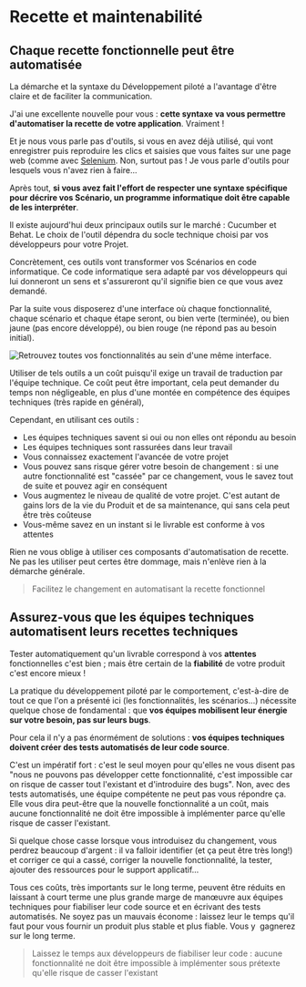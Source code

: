 # Recette et maintenabilité


## Chaque recette fonctionnelle peut être automatisée

La démarche et la syntaxe du Développement piloté a l'avantage d'être
claire et de faciliter la communication.


J'ai une excellente nouvelle pour vous : **cette syntaxe va vous
permettre d'automatiser la recette de votre application**. Vraiment !


Et je nous vous parle pas d'outils, si vous en avez déjà utilisé, qui
vont enregistrer puis reproduire les clics et saisies que vous faites
sur une page web (comme avec [Selenium](seleniumhq.org/...). Non, surtout pas ! 
Je vous parle d'outils pour lesquels vous n'avez rien à faire...


Après tout, **si vous avez fait l'effort de respecter une syntaxe
spécifique pour décrire vos Scénario, un programme informatique doit
être capable de les interpréter**.


Il existe aujourd'hui deux principaux outils sur le marché : Cucumber et
Behat. Le choix de l'outil dépendra du socle technique choisi par vos
développeurs pour votre Projet.


Concrètement, ces outils vont transformer vos Scénarios en code
informatique. Ce code informatique sera adapté par vos développeurs qui
lui donneront un sens et s'assureront qu'il signifie bien ce que vous
avez demandé.


Par la suite vous disposerez d'une interface où chaque fonctionnalité,
chaque scénario et chaque étape seront, ou bien verte (terminée), ou bien 
jaune (pas encore développé), ou bien rouge (ne répond pas au besoin
initial).


![ Retrouvez toutes vos fonctionnalités au sein d'une même interface. ](behat-wizard-home.jpg)

Utiliser de tels outils a un coût puisqu'il exige un travail de
traduction par l'équipe technique. Ce coût peut être important, cela
peut demander du temps non négligeable, en plus d'une montée en
compétence des équipes techniques (très rapide en général),


Cependant, en utilisant ces outils :

+ Les équipes techniques savent si oui ou non elles ont répondu au besoin
+ Les équipes techniques sont rassurées dans leur travail
+ Vous connaissez exactement l'avancée de votre projet
+ Vous pouvez sans risque gérer votre besoin de changement : si une autre fonctionnalité est "cassée" par ce changement, vous le savez tout de suite et pouvez agir en conséquent
+ Vous augmentez le niveau de qualité de votre projet. C'est autant de gains lors de la vie du Produit et de sa maintenance, qui sans cela peut être très coûteuse
+ Vous-même savez en un instant si le livrable est conforme à vos attentes


Rien ne vous oblige à utiliser ces composants d'automatisation de
recette. Ne pas les utiliser peut certes être dommage, mais n'enlève
rien à la démarche générale.


>Facilitez le changement en automatisant la recette fonctionnel

## Assurez-vous que les équipes techniques automatisent leurs recettes techniques

Tester automatiquement qu'un livrable correspond à vos **attentes**
fonctionnelles c'est bien ; mais être certain de la **fiabilité** de
votre produit c'est encore mieux !


La pratique du développement piloté par le comportement, c'est-à-dire de
tout ce que l'on a présenté ici (les fonctionnalités, les scénarios...)
nécessite quelque chose de fondamental : que **vos équipes mobilisent
leur énergie sur votre besoin, pas sur leurs bugs**.


Pour cela il n'y a pas énormément de solutions : **vos équipes
techniques doivent créer des tests automatisés de leur code source**. 


C'est un impératif fort : c'est le seul moyen pour qu'elles ne vous
disent pas "nous ne pouvons pas développer cette fonctionnalité, c'est
impossible car on risque de casser tout l'existant et d'introduire des
bugs". Non, avec des tests automatisés, une équipe compétente ne peut
pas vous répondre ça. Elle vous dira peut-être que la nouvelle
fonctionnalité a un coût, mais aucune fonctionnalité ne doit être
impossible à implémenter parce qu'elle risque de casser l'existant.


Si quelque chose casse lorsque vous introduisez du changement, vous
perdrez beaucoup d'argent : il va falloir identifier (et ça peut être
très long!) et corriger ce qui a cassé, corriger la nouvelle
fonctionnalité, la tester, ajouter des ressources pour le support
applicatif... 


Tous ces coûts, très importants sur le long terme, peuvent être réduits
en laissant à court terme une plus grande marge de manœuvre aux équipes
techniques pour fiabiliser leur code source et en écrivant des tests
automatisés. Ne soyez pas un mauvais économe : laissez leur le temps
qu'il faut pour vous fournir un produit plus stable et plus fiable. Vous
y  gagnerez sur le long terme.


> Laissez le temps aux développeurs de fiabiliser leur code : aucune
fonctionnalité ne doit être impossible à implémenter sous prétexte
qu'elle risque de casser l'existant
